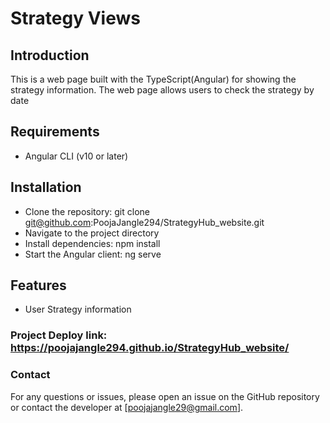 # Strategy Views

## Introduction
This is a web page built with the TypeScript(Angular) for showing the strategy information. The web page allows users to check the strategy by date 

## Requirements
- Angular CLI (v10 or later)

## Installation
- Clone the repository: git clone git@github.com:PoojaJangle294/StrategyHub_website.git
- Navigate to the project directory
- Install dependencies: npm install
- Start the Angular client: ng serve

## Features
- User Strategy information

### Project Deploy link: https://poojajangle294.github.io/StrategyHub_website/

### Contact
For any questions or issues, please open an issue on the GitHub repository or contact the developer at [poojajangle29@gmail.com].
